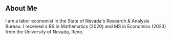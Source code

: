 <p align="center">
  <h2>About Me</h2>
</p>
I am a labor economist in the State of Nevada's Research & Analysis Bureau. I received a BS in Mathematics (2020) and MS in Economics (2023) from the University of Nevada, Reno. 

